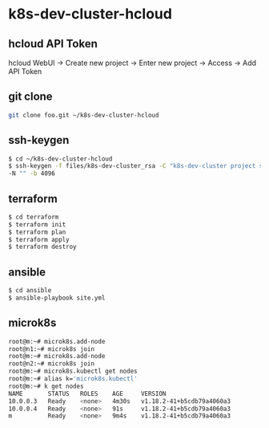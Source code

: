 # k8s-dev-cluster-hcloud

## hcloud API Token

hcloud WebUI -> Create new project -> Enter new project -> Access -> Add API Token

## git clone

```bash
git clone foo.git ~/k8s-dev-cluster-hcloud
```

## ssh-keygen

```bash
$ cd ~/k8s-dev-cluster-hcloud
$ ssh-keygen -f files/k8s-dev-cluster_rsa -C "k8s-dev-cluster project ssh key" \
-N "" -b 4096
```

## terraform

```bash
$ cd terraform
$ terraform init
$ terraform plan
$ terraform apply
$ terraform destroy
```

## ansible

```bash
$ cd ansible
$ ansible-playbook site.yml
```

## microk8s

```bash
root@m:~# microk8s.add-node
root@n1:~# microk8s join
root@m:~# microk8s.add-node
root@n2:~# microk8s join
root@m:~# microk8s.kubectl get nodes
root@m:~# alias k='microk8s.kubectl'
root@m:~# k get nodes
NAME       STATUS   ROLES    AGE     VERSION
10.0.0.3   Ready    <none>   4m30s   v1.18.2-41+b5cdb79a4060a3
10.0.0.4   Ready    <none>   91s     v1.18.2-41+b5cdb79a4060a3
m          Ready    <none>   9m4s    v1.18.2-41+b5cdb79a4060a3
```
